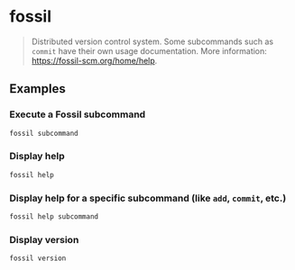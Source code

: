 # fossil

> Distributed version control system. Some subcommands such as `commit` have their own usage documentation. More information: <https://fossil-scm.org/home/help>.

## Examples

### Execute a Fossil subcommand

```bash
fossil subcommand
```

### Display help

```bash
fossil help
```

### Display help for a specific subcommand (like `add`, `commit`, etc.)

```bash
fossil help subcommand
```

### Display version

```bash
fossil version
```
